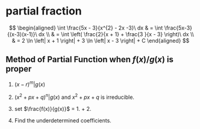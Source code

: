 # partial fraction
$$
\begin{aligned}
\int \frac{5x - 3}{x^{2} - 2x -3}\ dx & = \int \frac{5x-3}{(x-3)(x-1)}\ dx \\
 & = \int \left( \frac{2}{x + 1} + \frac{3 }{x - 3} \right)\ dx \\
 & = 2 \ln \left| x + 1 \right|  + 3 \ln \left| x - 3 \right| + C
\end{aligned}
$$

## Method of Partial Function when $f(x) / g(x)$ is proper
1. $(x - r)^{m} | g(x)$

2. $(x^{2} + p x + q)^{n}| g(x)$ and $x^{2} + px + q$ is irreducible.

3. set $\frac{f(x)}{g(x)}$ = 1. + 2.
4. Find the underdetermined coefficients.